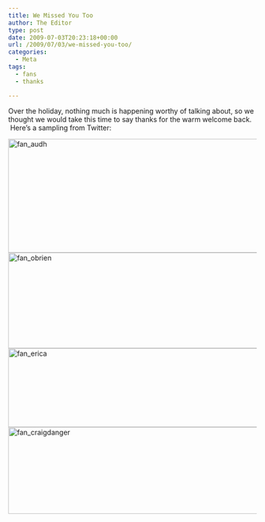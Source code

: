 ```yaml
---
title: We Missed You Too
author: The Editor
type: post
date: 2009-07-03T20:23:18+00:00
url: /2009/07/03/we-missed-you-too/
categories:
  - Meta
tags:
  - fans
  - thanks

---
```

Over the holiday, nothing much is happening worthy of talking about, so we thought we would take this time to say thanks for the warm welcome back.  Here&#8217;s a sampling from Twitter:

[<img class="aligncenter size-full wp-image-728" title="fan_audh" src="http://punchingkitty.com/wp-content/uploads/2009/07/fan_audh.png" alt="fan_audh" width="588" height="231" srcset="http://media.punchingkitty.com/wordpress/2009/07/fan_audh.png 588w, http://media.punchingkitty.com/wordpress/2009/07/fan_audh-300x117.png 300w" sizes="(max-width: 588px) 100vw, 588px" />][1][<img class="aligncenter size-full wp-image-731" title="fan_obrien" src="http://punchingkitty.com/wp-content/uploads/2009/07/fan_obrien.png" alt="fan_obrien" width="583" height="194" srcset="http://media.punchingkitty.com/wordpress/2009/07/fan_obrien.png 583w, http://media.punchingkitty.com/wordpress/2009/07/fan_obrien-300x99.png 300w" sizes="(max-width: 583px) 100vw, 583px" />][2][<img class="aligncenter size-full wp-image-730" title="fan_erica" src="http://punchingkitty.com/wp-content/uploads/2009/07/fan_erica.png" alt="fan_erica" width="576" height="160" srcset="http://media.punchingkitty.com/wordpress/2009/07/fan_erica.png 576w, http://media.punchingkitty.com/wordpress/2009/07/fan_erica-300x83.png 300w" sizes="(max-width: 576px) 100vw, 576px" />][3]<a style="text-decoration: none;" href="http://punchingkitty.com/wp-content/uploads/2009/07/fan_craigdanger.png"><img class="aligncenter size-full wp-image-729" title="fan_craigdanger" src="http://punchingkitty.com/wp-content/uploads/2009/07/fan_craigdanger.png" alt="fan_craigdanger" width="580" height="176" srcset="http://media.punchingkitty.com/wordpress/2009/07/fan_craigdanger.png 580w, http://media.punchingkitty.com/wordpress/2009/07/fan_craigdanger-300x91.png 300w" sizes="(max-width: 580px) 100vw, 580px" /></a>

 [1]: http://punchingkitty.com/wp-content/uploads/2009/07/fan_audh.png
 [2]: http://punchingkitty.com/wp-content/uploads/2009/07/fan_obrien.png
 [3]: http://punchingkitty.com/wp-content/uploads/2009/07/fan_erica.png
